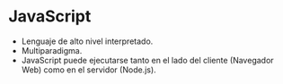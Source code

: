 # JavaScript

- Lenguaje de alto nivel interpretado.
- Multiparadigma.
- JavaScript puede ejecutarse tanto en el lado del cliente (Navegador Web) como en el servidor (Node.js).
